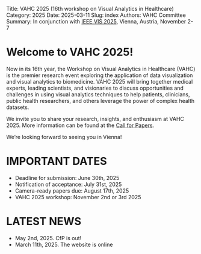 Title: VAHC 2025 (16th workshop on Visual Analytics in Healthcare)
Category: 2025
Date: 2025-03-11
Slug: index
Authors: VAHC Committee
Summary: In conjunction with [IEEE VIS 2025](https://ieeevis.org/year/2025/welcome), Vienna, Austria, November 2-7


Welcome to VAHC 2025!
=====================

Now in its 16th year, the Workshop on Visual Analytics in Healthcare (VAHC) is the premier research event exploring the application of data visualization and visual analytics to biomedicine. VAHC 2025 will bring together medical experts, leading scientists, and visionaries to discuss opportunities and challenges in using visual analytics techniques to help patients, clinicians, public health researchers, and others leverage the power of complex health datasets.

We invite you to share your research, insights, and enthusiasm at VAHC 2025. More information can be found at the [Call for Papers](./call-for-papers.html).

We’re looking forward to seeing you in Vienna!




IMPORTANT DATES
===============

- Deadline for submission: June 30th, 2025
- Notification of acceptance: July 31st, 2025
- Camera-ready papers due: August 17th, 2025
- VAHC 2025 workshop: November 2nd or 3rd 2025



LATEST NEWS
===========
- May 2nd, 2025. CfP is out!
- March 11th, 2025. The website is online 
